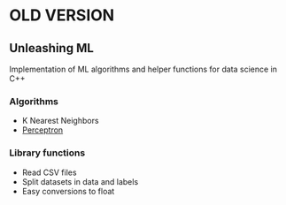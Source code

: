 # OLD VERSION
## Unleashing ML
Implementation of ML algorithms and helper functions for data science in C++

### Algorithms
- K Nearest Neighbors
- [Perceptron](https://github.com/sturzamihai/unleashing-ml/blob/master/algorithms/Perceptron)

### Library functions
- Read CSV files
- Split datasets in data and labels
- Easy conversions to float
